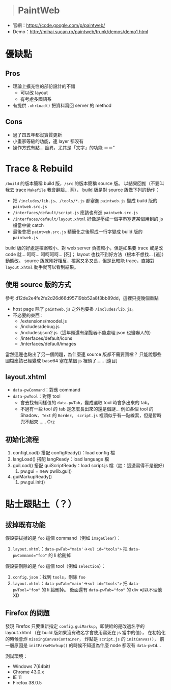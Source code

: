 > # PaintWeb #

* 官網：https://code.google.com/p/paintweb/
* Demo：http://mihai.sucan.ro/paintweb/trunk/demos/demo1.html


優缺點
======

Pros
----

* 理論上擴充性的部份設計的不錯
	* 可以改 layout
	* 有考慮多國語系
* 有提供 `.xhrLoad()` 把資料寫回 server 的 method


Cons
----

* 過了四五年都沒實質更新
* 小畫家等級的功能，連 layer 都沒有
* 操作方式有點... 詭異，尤其是「文字」的功能 ＝＝"


Trace & Rebuild
===============

`/build` 的版本簡稱 build 版，`/src` 的版本簡稱 source 版。
以結果回推（不要叫我去 trace `Makefile` 我會翻臉... :u7981:），
build 版是對 source 版做下列的動作：

* 把 `/includes/lib.js`、`/tools/*.js` 都塞進 `paintweb.js` 變成 build 版的 `paintweb.src.js`
* `/interfaces/default/script.js` 應該也有進 `paintweb.src.js`
* `/interfaces/default/layout.xhtml` 好像是壓成一個字串塞進某個用到的 js 檔當中做 catch
* 最後會把 `paintweb.src.js` 精簡化之後壓成一行字變成 build 版的 `paintweb.js`

build 版的好處是檔案較小、對 web server 負擔較小，但是如果要 trace 或是改 code 就... 呵呵... 呵呵呵呵... [死]；
layout 也找不到好方法（根本不想找... [逃]）動態改。
source 版就剛好相反，檔案又多又長，但是比較能 trace，直接對 `layout.xhtml` 動手就可以看到結果。


使用 source 版的方式
---------------------
參考 d12de2e4fe2fe2d26d66d95719bb52a8f3bb89dd，這裡只提幾個重點

* host page 除了 `paintweb.js` 之外也要掛 `/includes/lib.js`。
* 不必要的東西：
	* /extensions/moodel.js
	* /includes/debug.js 
	* /includes/json2.js（這年頭還有瀏覽器不能處理 json 也蠻嚇人的）
	* /interfaces/default/icons
	* /interfaces/default/images
	
當然這邊也點出了另一個問題，為什麼連 source 版都不需要圖檔？
只能說那些圖檔應該已經變成 base64 塞在某個 js 裡頭了...... [遠目]


layout.xhtml
------------
* `data-pwCommand`：對應 command
* `data-pwTool`：對應 tool
	* 會去找有同樣值的 `data-pwTab`，變成選取 tool 時會多出來的 tab。
	* 不過有一些 tool 的 tab 是怎麼長出來的還是個謎... 
		例如各個 tool 的 Shadow、`Text` 的 `Border`。
		`script.js` 裡頭似乎有一點線索，但是暫時兜不起來...... Orz


初始化流程
----------
1. configLoad() 搭配 configReady()：load config 檔
1. langLoad() 搭配 langReady：load language 檔
1. guiLoad() 搭配 guiScriptReady：load script.js 檔（註：這邊寫得不是很好）
	1. pw.gui = new pwlib.gui()
1. guiMarkupReady()
	1. pw.gui.init()
	

貼士跟貼土（？）
================

拔掉既有功能
------------

假設要拔掉的是 `foo` 這個 command（例如 `imageClear`）：

1. `layout.xhtml`：`data-pwTab="main'`→`<ul id="tools">` 
	把 `data-pwCommand="foo"` 的 li 給刪掉

假設要刪除的是 `foo` 這個 tool（例如 `selection`）：

1. `config.json`：找到 `tools`，刪除 `foo`
1. `layout.xhtml`：`data-pwTab="main'`→`<ul id="tools">` 
	把 `data-pwTool="foo"` 的 li 給刪掉。
	後面還有 `data-pwTab="foo"` 的 div 可以不理他 XD
	

Firefox 的問題
--------------
發現 Firefox 只要重新指定 `config.guiMarkup`，即使給的是改過名字的 layout.xhtml
（在 build 版如果沒有改名字會使用寫死在 js 當中的值），
在初始化的時候會炸 `missingCanvasContainer`，
炸點是 `script.js` 的 `initCanvas()`，
前一層原因是 `initParseMarkup()` 的時候不知道為什麼 node 都沒有 `data-pwId`...

測試環境：

* Windows 7(64bit)
* Chrome 43.0.x
* IE 11
* Firefox 38.0.5
